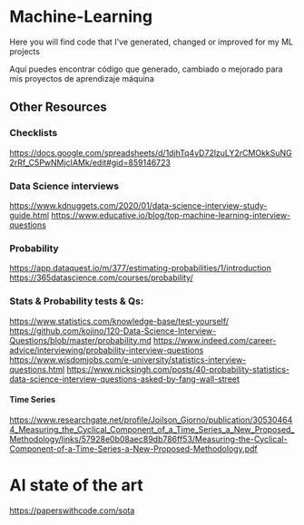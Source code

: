 # Machine-Learning

Here you will find code that I've generated, changed or improved for my ML projects

Aquí puedes encontrar código que generado, cambiado o mejorado para mis proyectos de aprendizaje máquina


## Other Resources
### Checklists
https://docs.google.com/spreadsheets/d/1djhTq4vD72lzuLY2rCMOkkSuNG2rRf_C5PwNMjcIAMk/edit#gid=859146723

### Data Science interviews
https://www.kdnuggets.com/2020/01/data-science-interview-study-guide.html
https://www.educative.io/blog/top-machine-learning-interview-questions

### Probability
https://app.dataquest.io/m/377/estimating-probabilities/1/introduction
https://365datascience.com/courses/probability/

### Stats & Probability tests & Qs:
https://www.statistics.com/knowledge-base/test-yourself/
https://github.com/kojino/120-Data-Science-Interview-Questions/blob/master/probability.md
https://www.indeed.com/career-advice/interviewing/probability-interview-questions
https://www.wisdomjobs.com/e-university/statistics-interview-questions.html
https://www.nicksingh.com/posts/40-probability-statistics-data-science-interview-questions-asked-by-fang-wall-street

#### Time Series
https://www.researchgate.net/profile/Joilson_Giorno/publication/305304644_Measuring_the_Cyclical_Component_of_a_Time_Series_a_New_Proposed_Methodology/links/57928e0b08aec89db786ff53/Measuring-the-Cyclical-Component-of-a-Time-Series-a-New-Proposed-Methodology.pdf


# AI state of the art
https://paperswithcode.com/sota
